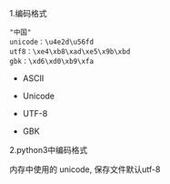 
1.编码格式
```
"中国"
unicode：\u4e2d\u56fd
utf8：\xe4\xb8\xad\xe5\x9b\xbd
gbk：\xd6\xd0\xb9\xfa
```

- ASCII


- Unicode


- UTF-8


- GBK


2.python3中编码格式

内存中使用的 unicode, 保存文件默认utf-8

